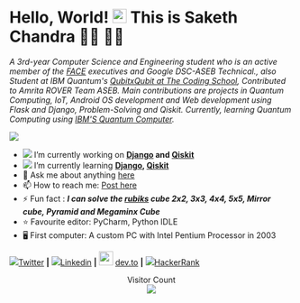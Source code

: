# Hello, World! <img src="https://media.giphy.com/media/hvRJCLFzcasrR4ia7z/giphy.gif" width="25px"> This is Saketh Chandra 🙋‍♂️  👨‍💻


_A 3rd-year Computer Science and Engineering student who is an active member of the [FACE] executives and Google DSC-ASEB Technical., also Student at IBM Quantum's [QubitxQubit at The Coding School], Contributed to Amrita ROVER Team ASEB. Main contributions are projects in  Quantum Computing, IoT, Android OS development and Web development using Flask and Django, Problem-Solving and Qiskit. Currently, learning Quantum Computing using [IBM'S Quantum Computer]._


<img src="https://github-readme-stats.vercel.app/api?username=Saketh-Chandra&&show_icons=true&title_color=ffffff&icon_color=bb2acf&text_color=daf7dc&bg_color=151515">



- <img src="https://img.icons8.com/cotton/25/000000/relaxed-working-with-a-laptop--v1.png"/> I’m currently working on **[Django] and [Qiskit]**
- <img src="https://img.icons8.com/wired/15/000000/learning.png"/> I’m currently learning **[Django], [Qiskit]**
- 💬 Ask me about anything [here](https://github.com/Saketh-Chandra/Saketh-Chandra/issues)
- 📫 How to reach me: [Post here](https://github.com/Saketh-Chandra/Saketh-Chandra/issues)
- ⚡ Fun fact : **_I can solve the [rubiks] cube 2x2, 3x3, 4x4, 5x5, Mirror cube, Pyramid and Megaminx Cube_**
- :star: Favourite editor: PyCharm, Python IDLE
- 🖥 First computer: A custom PC with Intel Pentium Processor in 2003


<img src="https://img.icons8.com/fluent/20/000000/twitter.png"/>[Twitter][twitter] **|** 
<img src="https://img.icons8.com/color/20/000000/linkedin.png"/>[Linkedin][linkedin] **|** 
<img src="https://raw.githubusercontent.com/forem/forem/master/app/assets/images/devplain.svg" width="25"/> [dev.to][dev.to] **|**
<img src="https://img.icons8.com/windows/20/000000/hackerrank.png"/>[HackerRank][HackerRank]

<p align="center"> 
  Visitor Count<br>
<img src="https://profile-counter.glitch.me/aryashah2k/count.svg" />
</p>
<!--
![](https://komarev.com/ghpvc/?username=Saketh-Chandra&label=Profile+Views)
-->

[rubiks]: https://www.rubiks.com/
[Qiskit]: https://qiskit.org/
[Django]:https://www.djangoproject.com/
[twitter]: https://twitter.com/Saketh_Chandra_
[linkedin]: https://linkedin.com/in/saketh-chandra/
[dev.to]: https://dev.to/sakethchandra
[HackerRank]: https://www.hackerrank.com/b_sakethchandra9
[FACE]: https://face-amrita.firebaseapp.com/
[IBM'S Quantum Computer]: https://quantum-computing.ibm.com/
[QubitxQubit at The Coding School]: https://www.qubitbyqubit.org/
